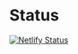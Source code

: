 # Status

[![Netlify Status](https://api.netlify.com/api/v1/badges/660089de-52d9-4987-8283-5af4e6ef2367/deploy-status)](https://app.netlify.com/sites/first-project-next/deploys)